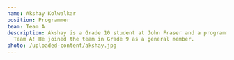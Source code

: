 ```yaml
---
name: Akshay Kolwalkar
position: Programmer
team: Team A
description: Akshay is a Grade 10 student at John Fraser and a programmer for
  Team A! He joined the team in Grade 9 as a general member.
photo: /uploaded-content/akshay.jpg
---
```

